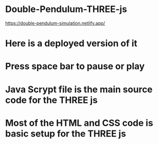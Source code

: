 # Double-Pendulum-THREE-js

https://double-pendulum-simulation.netlify.app/

# Here is a deployed version of it
  # Press space bar to pause or play 
  
# Java Scrypt file is the main source code for the THREE js 
# Most of the HTML and CSS code is basic setup for the THREE js

